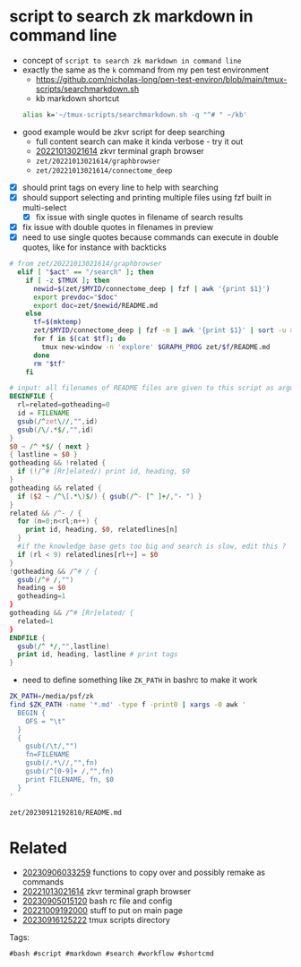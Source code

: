# script to search zk markdown in command line

- concept of `script to search zk markdown in command line`
- exactly the same as the `k` command from my pen test environment
  - https://github.com/nicholas-long/pen-test-environ/blob/main/tmux-scripts/searchmarkdown.sh
  - kb markdown shortcut
  ```bash
  alias k='~/tmux-scripts/searchmarkdown.sh -q "^# " ~/kb'
  ```
- good example would be zkvr script for deep searching
  - full content search can make it kinda verbose - try it out
  - [20221013021614](/zet/20221013021614/README.md) zkvr terminal graph browser
  - `zet/20221013021614/graphbrowser`
  - `zet/20221013021614/connectome_deep`
- [x] should print tags on every line to help with searching
- [x] should support selecting and printing multiple files using fzf built in multi-select
  - [x] fix issue with single quotes in filename of search results
- [x] fix issue with double quotes in filenames in preview
- [x] need to use single quotes because commands can execute in double quotes, like for instance with backticks

```bash
# from zet/20221013021614/graphbrowser
  elif [ "$act" == "/search" ]; then
    if [ -z $TMUX ]; then
      newid=$(zet/$MYID/connectome_deep | fzf | awk '{print $1}')
      export prevdoc="$doc"
      export doc=zet/$newid/README.md
    else
      tf=$(mktemp)
      zet/$MYID/connectome_deep | fzf -m | awk '{print $1}' | sort -u > $tf
      for f in $(cat $tf); do
        tmux new-window -n 'explore' $GRAPH_PROG zet/$f/README.md
      done
      rm "$tf"
    fi
```

```awk
# input: all filenames of README files are given to this script as argument files for awk to process
BEGINFILE {
  rl=related=gotheading=0
  id = FILENAME
  gsub(/^zet\//,"",id)
  gsub(/\/.*$/,"",id)
}
$0 ~ /^ *$/ { next }
{ lastline = $0 }
gotheading && !related {
  if (!/^# [Rr]elated/) print id, heading, $0
}
gotheading && related {
  if ($2 ~ /^\[.*\)$/) { gsub(/^- [^ ]+/,"- ") }
}
related && /^- / {
  for (n=0;n<rl;n++) {
    print id, heading, $0, relatedlines[n]
  }
  #if the knowledge base gets too big and search is slow, edit this ?
  if (rl < 9) relatedlines[rl++] = $0
}
!gotheading && /^# / {
  gsub(/^# /,"")
  heading = $0
  gotheading=1
}
gotheading && /^# [Rr]elated/ {
  related=1
}
ENDFILE {
  gsub(/^ */,"",lastline)
  print id, heading, lastline # print tags
}
```

- need to define something like `ZK_PATH` in bashrc to make it work
```bash
ZK_PATH=/media/psf/zk
find $ZK_PATH -name '*.md' -type f -print0 | xargs -0 awk '
  BEGIN {
    OFS = "\t"
  }
  {
    gsub(/\t/,"")
    fn=FILENAME
    gsub(/.*\//,"",fn)
    gsub(/^[0-9]+ /,"",fn)
    print FILENAME, fn, $0
  }
'

```

` zet/20230912192810/README.md `

# Related

- [20230906033259](/zet/20230906033259/README.md) functions to copy over and possibly remake as commands
- [20221013021614](/zet/20221013021614/README.md) zkvr terminal graph browser
- [20230905015120](/zet/20230905015120/README.md) bash rc file and config
- [20221009192000](/zet/20221009192000/README.md) stuff to put on main page
- [20230916125222](/zet/20230916125222/README.md) tmux scripts directory

Tags:

    #bash #script #markdown #search #workflow #shortcmd
